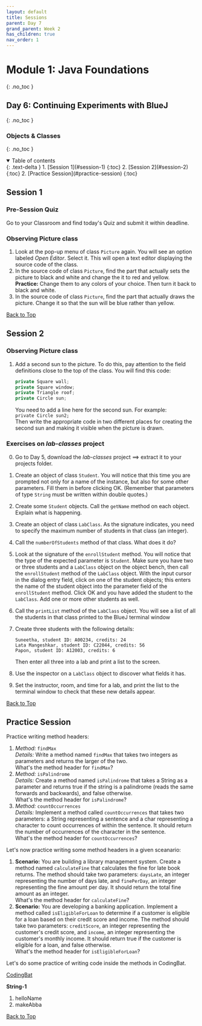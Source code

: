 ```yaml
---
layout: default
title: Sessions
parent: Day 7
grand_parent: Week 2
has_children: true
nav_order: 1
---
```


# Module 1: Java Foundations
{: .no_toc }
## Day 6: Continuing Experiments with BlueJ
{: .no_toc }
### Objects & Classes
{: .no_toc }

<details open markdown="block">
  <summary>
    Table of contents
  </summary>
  {: .text-delta }
1. [Session 1](#session-1)
   {:toc}
2. [Session 2](#session-2)
   {:toc}
2. [Practice Session](#practice-session)
   {:toc}
</details>

## Session 1

### Pre-Session Quiz

Go to your Classroom and find today's Quiz and submit it within deadline.

### Observing Picture class

1. Look at the pop-up menu of class `Picture` again. You will see an option labeled _Open Editor_. Select it. This will open a text editor displaying the source code of the class.
2. In the source code of class `Picture`, find the part that actually sets the picture to black and white and change the it to red and yellow.  
   **Practice:** Change them to any colors of your choice. Then turn it back to black and white.
3. In the source code of class `Picture`, find the part that actually draws the picture. Change it so that the sun will be blue rather than yellow.

[Back to Top](#top)

## Session 2
### Observing Picture class

1. Add a second sun to the picture. To do this, pay attention to the field definitions close to the top of the class. You will find this code:

   ```java
   private Square wall;
   private Square window;
   private Triangle roof;
   private Circle sun;
   ```

   You need to add a line here for the second sun. For example:  
   `private Circle sun2;`  
   Then write the appropriate code in two different places for creating the second sun and making it visible when the picture is drawn.

### Exercises on _lab-classes_ project

0. Go to Day 5, download the _lab-classes_ project ==> extract it to your projects folder.
1. Create an object of class `Student`. You will notice that this time you are prompted not only for a name of the instance, but also for some other parameters. Fill them in before clicking OK. (Remember that parameters of type `String` must be written within double quotes.)
2. Create some `Student` objects. Call the `getName` method on each object. Explain what is happening.
3. Create an object of class `LabClass`. As the signature indicates, you need to specify the maximum number of students in that class (an integer).
4. Call the `numberOfStudents` method of that class. What does it do?
5. Look at the signature of the `enrollStudent` method. You will notice that the type of the expected parameter is `Student`. Make sure you have two or three students and a `LabClass` object on the object bench, then call the `enrollStudent` method of the `LabClass` object. With the input cursor in the dialog entry field, click on one of the student objects; this enters the name of the student object into the parameter field of the `enrollStudent` method. Click OK and you have added the student to the `LabClass`. Add one or more other students as well.
6. Call the `printList` method of the `LabClass` object. You will see a list of all the students in that class printed to the BlueJ terminal window
7. Create three students with the following details:

   ```
   Suneetha, student ID: A00234, credits: 24
   Lata Mangeshkar, student ID: C22044, credits: 56
   Papon, student ID: A12003, credits: 6
   ```

   Then enter all three into a lab and print a list to the screen.

8. Use the inspector on a `LabClass` object to discover what fields it has.
9. Set the instructor, room, and time for a lab, and print the list to the terminal window to check that these new details appear.

[Back to Top](#top)

## Practice Session

Practice writing method headers:

1. *Method:* `findMax`  
   *Details:* Write a method named `findMax` that takes two integers as parameters and returns the larger of the two.  
   What's the method header for `findMax`?
2. *Method:* `isPalindrome`  
   *Details:* Create a method named `isPalindrome` that takes a String as a parameter and returns true if the string is a palindrome (reads the same forwards and backwards), and false otherwise.  
   What's the method header for `isPalindrome`?
3. *Method:* `countOccurrences`  
   *Details:* Implement a method called `countOccurrences` that takes two parameters: a String representing a sentence and a char representing a character to count occurrences of within the sentence. It should return the number of occurrences of the character in the sentence.  
   What's the method header for `countOccurrences`?

Let's now practice writing some method headers in a given sceanario:

1. **Scenario:** You are building a library management system. Create a method named `calculateFine` that calculates the fine for late book returns. The method should take two parameters: `daysLate`, an integer representing the number of days late, and `finePerDay`, an integer representing the fine amount per day. It should return the total fine amount as an integer.  
   What's the method header for `calculateFine`?
2. **Scenario:** You are developing a banking application. Implement a method called `isEligibleForLoan` to determine if a customer is eligible for a loan based on their credit score and income. The method should take two parameters: `creditScore`, an integer representing the customer's credit score, and `income`, an integer representing the customer's monthly income. It should return true if the customer is eligible for a loan, and false otherwise.  
   What's the method header for `isEligibleForLoan`?

Let's do some practice of writing code inside the methods in CodingBat.

[CodingBat](https://www.codingbat.com)

**String-1**  
1. helloName
2. makeAbba

[Back to Top](#top)
